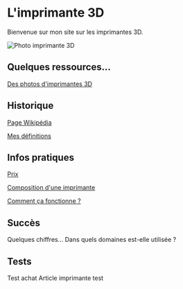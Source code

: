 # L'imprimante 3D

Bienvenue sur mon site sur les imprimantes 3D.

![Photo imprimante 3D](https://user-images.githubusercontent.com/62696199/78220931-b9542b80-74c2-11ea-9645-de4a6b20e314.jpg)

## Quelques ressources...

[Des photos d'imprimantes 3D](https://www.ecosia.org/images?q=Imprimantes+3D#id=)

## Historique
[Page Wikipédia](https://fr.wikipedia.org/wiki/Impression_3D)

[Mes définitions](definition.md)

## Infos pratiques

[Prix](prix.md)

[Composition d'une imprimante](composition3dmatériel.md)

[Comment ça fonctionne ?](commentçafonctionne.md)

## Succès 
Quelques chiffres...
Dans quels domaines est-elle utilisée ?

## Tests
Test achat
Article imprimante test
